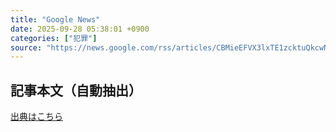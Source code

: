 ```yaml
---
title: "Google News"
date: 2025-09-28 05:38:01 +0900
categories: ["犯罪"]
source: "https://news.google.com/rss/articles/CBMieEFVX3lxTE1zcktuQkcwNjZ4UlJYTTVac0w4TUM2OHk4WFh5WHM4Um1Pa2ItYWVUMl9heFl4dk5ibGNiQzZWdzZGR3VOWTJrLUJ1enV3c1RFcUFUcmhlWk5xTmNqTnY2MjhjcHVlaUpaZ1dDQWViVnVLd3pUckdXZg?oc=5"
---
```


## 記事本文（自動抽出）
<body class="y0K44d EA71Tc" id="readabilityBody"></body>

[出典はこちら](https://news.google.com/rss/articles/CBMieEFVX3lxTE1zcktuQkcwNjZ4UlJYTTVac0w4TUM2OHk4WFh5WHM4Um1Pa2ItYWVUMl9heFl4dk5ibGNiQzZWdzZGR3VOWTJrLUJ1enV3c1RFcUFUcmhlWk5xTmNqTnY2MjhjcHVlaUpaZ1dDQWViVnVLd3pUckdXZg?oc=5)
